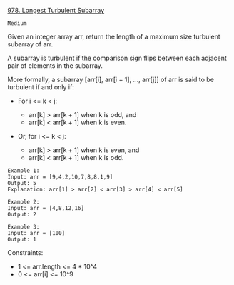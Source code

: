 [978. Longest Turbulent Subarray](https://leetcode.com/problems/longest-turbulent-subarray/description/)

`Medium`

Given an integer array arr, return the length of a maximum size turbulent subarray of arr.

A subarray is turbulent if the comparison sign flips between each adjacent pair of elements in the subarray.

More formally, a subarray [arr[i], arr[i + 1], ..., arr[j]] of arr is said to be turbulent if and only if:

- For i <= k < j:
  - arr[k] > arr[k + 1] when k is odd, and
  - arr[k] < arr[k + 1] when k is even.

- Or, for i <= k < j:
  - arr[k] > arr[k + 1] when k is even, and
  - arr[k] < arr[k + 1] when k is odd.
 
```
Example 1:
Input: arr = [9,4,2,10,7,8,8,1,9]
Output: 5
Explanation: arr[1] > arr[2] < arr[3] > arr[4] < arr[5]

Example 2:
Input: arr = [4,8,12,16]
Output: 2

Example 3:
Input: arr = [100]
Output: 1
```

Constraints:

- 1 <= arr.length <= 4 * 10^4
- 0 <= arr[i] <= 10^9